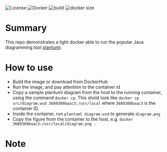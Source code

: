![License](https://img.shields.io/badge/License-Apache_2.0-blue.svg)
![Docker](https://img.shields.io/badge/dockerhub-images-important.svg?logo=LOGO)
![build](https://img.shields.io/github/actions/workflow/status/maciejskorski/plantuml-docker/docker-image.yaml)
![docker size](https://img.shields.io/docker/image-size/maciejskorski/plantuml-docker)

# Summary

This repo demonstrates a light docker able to run the popular Java diagramming tool [plantuml](http://www.plantuml.com/plantuml/uml/SyfFKj2rKt3CoKnELR1Io4ZDoSa70000).

# How to use

* Build the image or download from DockerHub
* Run the image, and pay attention to the container id
* Copy a sample plantuml diagram from the host to the running container, using the command `docker cp`. This shold look like `docker cp src/diagram.wsd 3689309baac3:/usr/local` where `3689309baac3` is the container ID.
* Inside the container, run `plantuml diagram.wsd` to generate `diagram.png`
* Copy the figure from the container to the host, e.g. `docker 3689309baac3:/usr/local/diagram.png .`

# Note

